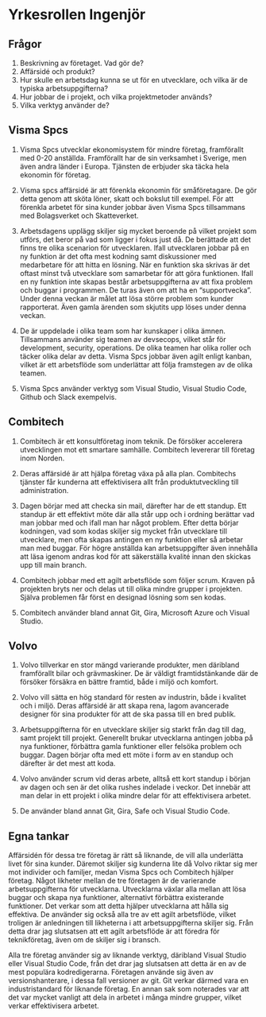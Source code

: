 # Yrkesrollen Ingenjör
## Frågor
1. Beskrivning av företaget. Vad gör de?
2. Affärsidé och produkt?
3. Hur skulle en arbetsdag kunna se ut för en utvecklare, och vilka är de typiska arbetsuppgifterna?
4. Hur jobbar de i projekt, och vilka projektmetoder används?
5. Vilka verktyg använder de?

## Visma Spcs

1. Visma Spcs utvecklar ekonomisystem för mindre företag, framförallt med 0-20 anställda. Framförallt har de sin verksamhet i Sverige, men även andra länder i Europa. Tjänsten de erbjuder ska täcka hela ekonomin för företag.

2. Visma spcs affärsidé är att förenkla ekonomin för småföretagare. De gör detta genom att sköta löner, skatt och bokslut till exempel. För att förenkla arbetet för sina kunder jobbar även Visma Spcs tillsammans med Bolagsverket och Skatteverket. 

3. Arbetsdagens upplägg skiljer sig mycket beroende på vilket projekt som utförs, det beror på vad som ligger i fokus just då. De berättade att det finns tre olika scenarion för utvecklaren. Ifall utvecklaren jobbar på en ny funktion är det ofta mest kodning samt diskussioner med medarbetare för att hitta en lösning. När en funktion ska skrivas är det oftast minst två utvecklare som samarbetar för att göra funktionen. Ifall en ny funktion inte skapas består arbetsuppgifterna av att fixa problem och buggar i programmen.
De turas även om att ha en “supportvecka”. Under denna veckan är målet att lösa större problem som kunder rapporterat. Även gamla ärenden som skjutits upp löses under denna veckan.

4. De är uppdelade i olika team som har kunskaper i olika ämnen. Tillsammans använder sig teamen av devsecops, vilket står för development, security, operations. De olika teamen har olika roller och täcker olika delar av detta. Visma Spcs jobbar även agilt enligt kanban, vilket är ett arbetsflöde som underlättar att följa framstegen av de olika teamen.

5. Visma Spcs använder verktyg som Visual Studio, Visual Studio Code, Github och Slack exempelvis.

## Combitech

1. Combitech är ett konsultföretag inom teknik. De försöker accelerera utvecklingen mot ett smartare samhälle. Combitech levererar till företag inom Norden. 

2. Deras affärsidé är att hjälpa företag växa på alla plan. Combitechs tjänster får kunderna att effektivisera allt från produktutveckling till administration. 

3. Dagen börjar med att checka sin mail, därefter har de ett standup. Ett standup är ett effektivt möte där alla står upp och i ordning berättar vad man jobbar med och ifall man har något problem. Efter detta börjar kodningen, vad som kodas skiljer sig mycket från utvecklare till utvecklare, men ofta skapas antingen en ny funktion eller så arbetar man med buggar. För högre anställda kan arbetsuppgifter även innehålla att läsa igenom andras kod för att säkerställa kvalité innan den skickas upp till main branch. 

4. Combitech jobbar med ett agilt arbetsflöde som följer scrum. Kraven på projekten bryts ner och delas ut till olika mindre grupper i projekten. Själva problemen får först en designad lösning som sen kodas. 

5. Combitech använder bland annat Git, Gira, Microsoft Azure och Visual Studio.

## Volvo

1. Volvo tillverkar en stor mängd varierande produkter, men däribland framförallt bilar och grävmaskiner. De är väldigt framtidstänkande där de försöker försäkra en bättre framtid, både i miljö och komfort. 

2. Volvo vill sätta en hög standard för resten av industrin, både i kvalitet och i miljö. Deras affärsidé är att skapa rena, lagom avancerade designer för sina produkter för att de ska passa till en bred publik.

3. Arbetsuppgifterna för en utvecklare skiljer sig starkt från dag till dag, samt projekt till projekt. Generellt brukar utvecklarna antingen jobba på nya funktioner, förbättra gamla funktioner eller felsöka problem och buggar. Dagen börjar ofta med ett möte i form av en standup och därefter är det mest att koda. 

4. Volvo använder scrum vid deras arbete, alltså ett kort standup i början av dagen och sen är det olika rushes indelade i veckor. Det innebär att man delar in ett projekt i olika mindre delar för att effektivisera arbetet. 

5. De använder bland annat Git, Gira, Safe och Visual Studio Code.

## Egna tankar

Affärsidén för dessa tre företag är rätt så liknande, de vill alla underlätta livet för sina kunder. Däremot skiljer sig kunderna lite då Volvo riktar sig mer mot individer och familjer, medan Visma Spcs och Combitech hjälper företag. Något likheter mellan de tre företagen är de varierande arbetsuppgifterna för utvecklarna. Utvecklarna växlar alla mellan att lösa buggar och skapa nya funktioner, alternativt förbättra existerande funktioner. Det verkar som att detta hjälper utvecklarna att hålla sig effektiva. De använder sig också alla tre av ett agilt arbetsflöde, vilket troligen är anledningen till likheterna i att arbetsuppgifterna skiljer sig. Från detta drar jag slutsatsen att ett agilt arbetsflöde är att föredra för teknikföretag, även om de skiljer sig i bransch.

Alla tre företag använder sig av liknande verktyg, däribland Visual Studio eller Visual Studio Code, från det drar jag slutsatsen att detta är en av de mest populära kodredigerarna. Företagen använde sig även av versionshanterare, i dessa fall versioner av git. Git verkar därmed vara en industristandard för liknande företag. En annan sak som noterades var att det var mycket vanligt att dela in arbetet i många mindre grupper, vilket verkar effektivisera arbetet.



